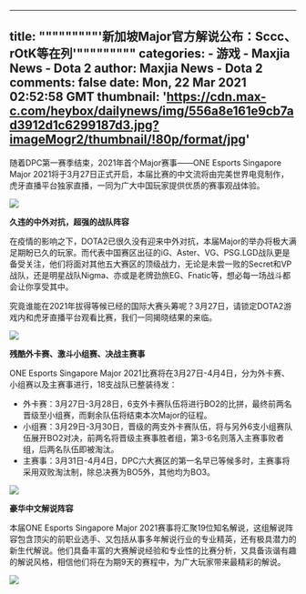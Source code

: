 
---
title: """""""""'新加坡Major官方解说公布：Sccc、rOtK等在列'"""""""""
categories: 
    - 游戏
    - Maxjia News - Dota 2
author: Maxjia News - Dota 2
comments: false
date: Mon, 22 Mar 2021 02:52:58 GMT
thumbnail: 'https://cdn.max-c.com/heybox/dailynews/img/556a8e161e9cb7ad3912d1c6299187d3.jpg?imageMogr2/thumbnail/!80p/format/jpg'
---

<div>   
<p>随着DPC第一赛季结束，2021年首个Major赛事——ONE Esports Singapore Major 2021将于3月27日正式开启，本届比赛的中文流将由完美世界电竞制作，虎牙直播平台独家直播，一同为广大中国玩家提供优质的赛事观战体验。</p>
<div class="image-box">
<img src="https://cdn.max-c.com/heybox/dailynews/img/556a8e161e9cb7ad3912d1c6299187d3.jpg?imageMogr2/thumbnail/!80p/format/jpg" referrerpolicy="no-referrer">
<div class="image-caption"></div>
</div>
<p><strong>久违的中外对抗，超强的战队阵容</strong></p>
<p>在疫情的影响之下，DOTA2已很久没有迎来中外对抗，本届Major的举办将极大满足期盼已久的玩家。而代表中国赛区出征的iG、Aster、VG、PSG.LGD战队更是备受关注，他们将面对其他五大赛区的顶级战力，无论是未尝一败的Secret和VP战队，还是明星战队Nigma、亦或是老牌劲旅EG、Fnatic等，想必每一场战斗都会让你享受其中。</p>
<p>究竟谁能在2021年拔得等候已经的国际大赛头筹呢？3月27日，请锁定DOTA2游戏内和虎牙直播平台观看比赛，我们一同揭晓结果的来临。</p>
<div class="image-box">
<img src="https://cdn.max-c.com/heybox/dailynews/img/a84363e8ce5e2626822c03afc96b1d12.jpg?imageMogr2/thumbnail/!80p/format/jpg" referrerpolicy="no-referrer">
<div class="image-caption"></div>
</div>
<p><strong>残酷外卡赛、激斗小组赛、决战主赛事</strong></p>
<p>ONE Esports Singapore Major 2021比赛将在3月27日-4月4日，分为外卡赛、小组赛以及主赛事进行，18支战队已整装待发：</p>
<ul>
<li>外卡赛：3月27日-3月28日，6支外卡赛队伍将进行BO2的比拼，最终前两名晋级至小组赛，而剩余队伍将结束本次Major的征程。</li>
<li>小组赛：3月29日-3月30日，晋级的两支外卡赛队伍，将与另外6支小组赛队伍展开BO2对决，前两名将晋级主赛事胜者组，第3-6名则落入主赛事败者组，后两名队伍即被淘汰。</li>
<li>主赛事：3月31日-4月4日，DPC六大赛区的第一名早已等候多时，主赛事将采用双败淘汰制，除总决赛为BO5外，其他均为BO3。</li></ul>
<div class="image-box">
<img src="https://cdn.max-c.com/heybox/dailynews/img/3065f6fa5ee0c81cff7eb6b0740c0a64.jpg?imageMogr2/thumbnail/!80p/format/jpg" referrerpolicy="no-referrer">
<div class="image-caption"></div>
</div>
<p><strong>豪华中文解说阵容</strong></p>
<p>本届ONE Esports Singapore Major 2021赛事将汇聚19位知名解说，这组解说阵容包含顶尖的前职业选手、又包括从事多年解说行业的专业精英，还有极具潜力的新生代解说。他们具备丰富的大赛解说经验和专业性的比赛分析，又具备诙谐有趣的解说风格，相信他们将在为期9天的赛程中，为广大玩家带来最精彩的解说。</p>
<div class="image-box">
<img src="https://cdn.max-c.com/heybox/dailynews/img/393ea8e3e9af2718f082ec6e7cfff572.jpg?imageMogr2/thumbnail/!80p/format/jpg" referrerpolicy="no-referrer">
<div class="image-caption"></div>
</div>
  
</div>
            